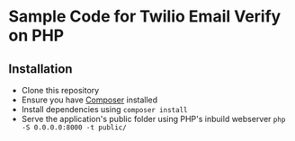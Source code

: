 # Sample Code for Twilio Email Verify on PHP

## Installation

 - Clone this repository
 - Ensure you have [Composer](https://getcomposer.org) installed
 - Install dependencies using `composer install`
 - Serve the application's public folder using PHP's inbuild webserver `php -S 0.0.0.0:8000 -t public/`
